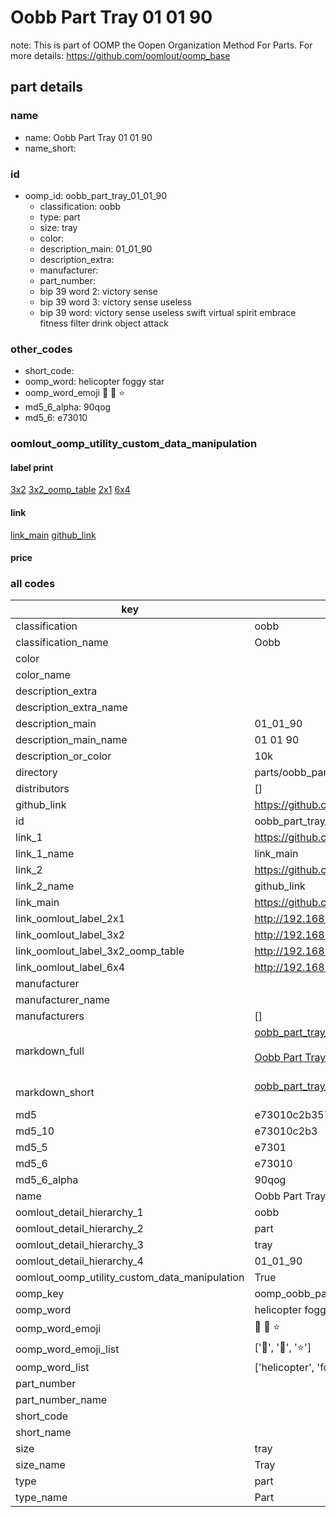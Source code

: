 # Oobb Part Tray 01 01 90  

note: This is part of OOMP the Oopen Organization Method For Parts. For more details: https://github.com/oomlout/oomp_base

##  part details





### name
* name: Oobb Part Tray 01 01 90
* name_short: 
### id
* oomp_id: oobb_part_tray_01_01_90
  * classification: oobb
  * type: part
  * size: tray
  * color: 
  * description_main: 01_01_90
  * description_extra: 
  * manufacturer: 
  * part_number: 
  * bip 39 word 2: victory sense
  * bip 39 word 3: victory sense useless
  * bip 39 word: victory sense useless swift virtual spirit embrace fitness filter drink object attack

### other_codes
* short_code: 
* oomp_word: helicopter foggy star
* oomp_word_emoji :helicopter: :foggy: :star:
* md5_6_alpha: 90qog
* md5_6: e73010






### oomlout_oomp_utility_custom_data_manipulation
#### label print
[3x2](http://192.168.1.245:1112/?label=oomp%2090qog)
[3x2_oomp_table](http://192.168.1.107:1112/?label=oomp%2090qog)
[2x1](http://192.168.1.242:1112/?label=oomp%2090qog)
[6x4](http://192.168.1.55:1112/?label=oomp%2090qog)    

#### link

[link_main](https://github.com/oomlout/oomlout_oomp_current_version_messy/tree/main/parts/oobb_part_tray_01_01_90) [github_link](https://github.com/oomlout/oomlout_oomp_part_src/tree/main/parts/oobb_part_tray_01_01_90)                             

#### price







### all codes 
| key | value |  
| --- | --- |  
| classification | oobb |  
| classification_name | Oobb |  
| color |  |  
| color_name |  |  
| description_extra |  |  
| description_extra_name |  |  
| description_main | 01_01_90 |  
| description_main_name | 01 01 90 |  
| description_or_color | 10k |  
| directory | parts/oobb_part_tray_01_01_90 |  
| distributors | [] |  
| github_link | https://github.com/oomlout/oomlout_oomp_part_src/tree/main/parts/oobb_part_tray_01_01_90 |  
| id | oobb_part_tray_01_01_90 |  
| link_1 | https://github.com/oomlout/oomlout_oomp_current_version_messy/tree/main/parts/oobb_part_tray_01_01_90 |  
| link_1_name | link_main |  
| link_2 | https://github.com/oomlout/oomlout_oomp_part_src/tree/main/parts/oobb_part_tray_01_01_90 |  
| link_2_name | github_link |  
| link_main | https://github.com/oomlout/oomlout_oomp_current_version_messy/tree/main/parts/oobb_part_tray_01_01_90 |  
| link_oomlout_label_2x1 | http://192.168.1.242:1112/?label=oomp%2090qog |  
| link_oomlout_label_3x2 | http://192.168.1.245:1112/?label=oomp%2090qog |  
| link_oomlout_label_3x2_oomp_table | http://192.168.1.107:1112/?label=oomp%2090qog |  
| link_oomlout_label_6x4 | http://192.168.1.55:1112/?label=oomp%2090qog |  
| manufacturer |  |  
| manufacturer_name |  |  
| manufacturers | [] |  
| markdown_full | [oobb_part_tray_01_01_90](https://github.com/oomlout/oomlout_oomp_current_version_messy/tree/main/parts/oobb_part_tray_01_01_90)<br>[](https://github.com/oomlout/oomlout_oomp_current_version_messy/tree/main/parts/oobb_part_tray_01_01_90)<br>[Oobb Part Tray 01 01 90](https://github.com/oomlout/oomlout_oomp_current_version_messy/tree/main/parts/oobb_part_tray_01_01_90)<br><br> |  
| markdown_short | [oobb_part_tray_01_01_90](https://github.com/oomlout/oomlout_oomp_current_version_messy/tree/main/parts/oobb_part_tray_01_01_90)<br><br> |  
| md5 | e73010c2b357e913487a3dbde030f79d |  
| md5_10 | e73010c2b3 |  
| md5_5 | e7301 |  
| md5_6 | e73010 |  
| md5_6_alpha | 90qog |  
| name | Oobb Part Tray 01 01 90 |  
| oomlout_detail_hierarchy_1 | oobb |  
| oomlout_detail_hierarchy_2 | part |  
| oomlout_detail_hierarchy_3 | tray |  
| oomlout_detail_hierarchy_4 | 01_01_90 |  
| oomlout_oomp_utility_custom_data_manipulation | True |  
| oomp_key | oomp_oobb_part_tray_01_01_90 |  
| oomp_word | helicopter foggy star |  
| oomp_word_emoji | :helicopter: :foggy: :star: |  
| oomp_word_emoji_list | [':helicopter:', ':foggy:', ':star:'] |  
| oomp_word_list | ['helicopter', 'foggy', 'star'] |  
| part_number |  |  
| part_number_name |  |  
| short_code |  |  
| short_name |  |  
| size | tray |  
| size_name | Tray |  
| type | part |  
| type_name | Part |  
